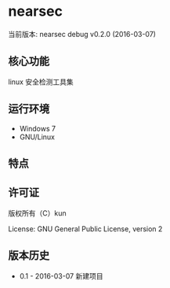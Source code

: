 nearsec
=========

当前版本: nearsec debug v0.2.0 (2016-03-07)


核心功能
--------
linux 安全检测工具集


运行环境
---------------------------
- Windows 7
- GNU/Linux


特点
--------


许可证
-------
版权所有（C）kun

License: GNU General Public License, version 2

版本历史
---------
- 0.1 - 2016-03-07 新建项目
